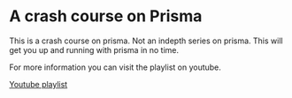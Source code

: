 # A crash course on Prisma

This is a crash course on prisma. Not an indepth series on prisma. This will get you up and running with prisma in no time. 

For more information you can visit the playlist on youtube.

[Youtube playlist](https://youtube.com/watch?v=IiqhMNPWGEs&list=PLRAV69dS1uWTuDGJBa7UdqX_pxoEXy00p)

